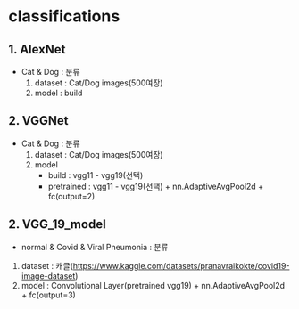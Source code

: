 # classifications

## 1. AlexNet
- Cat & Dog : 분류
  1. dataset : Cat/Dog images(500여장)
  2. model : build
  
## 2. VGGNet
- Cat & Dog : 분류
  1. dataset : Cat/Dog images(500여장)
  2. model
     - build : vgg11 - vgg19(선택)
     - pretrained : vgg11 - vgg19(선택) + nn.AdaptiveAvgPool2d + fc(output=2)

## 2. VGG_19_model
- normal & Covid & Viral Pneumonia : 분류
1. dataset : 캐글(https://www.kaggle.com/datasets/pranavraikokte/covid19-image-dataset)
2. model : Convolutional Layer(pretrained vgg19) + nn.AdaptiveAvgPool2d + fc(output=3)
